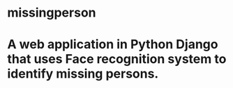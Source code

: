 # missingperson
# A web application in Python Django that uses Face recognition system to identify missing persons.
